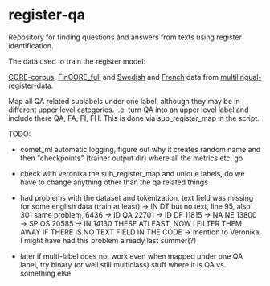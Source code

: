 # register-qa

Repository for finding questions and answers from texts using register identification. 

The data used to train the register model:

[CORE-corpus](https://github.com/TurkuNLP/CORE-corpus), [FinCORE_full](https://github.com/TurkuNLP/FinCORE_full/releases/tag/v1.0) and [Swedish](https://github.com/TurkuNLP/multilingual-register-data/tree/main/SweCORE/files-with-mt) and [French](https://github.com/TurkuNLP/multilingual-register-data/tree/main/FreCORE/files-with-mt) data from [multilingual-register-data](https://github.com/TurkuNLP/multilingual-register-data).

Map all QA related sublabels under one label, although they may be in different upper level categories. i.e. turn QA into an upper level label and include there QA, FA, FI, FH. This is done via sub_register_map in the script.

TODO:

- comet_ml automatic logging, figure out why it creates random name and then "checkpoints" (trainer output dir) where all the metrics etc. go

- check with veronika the sub_register_map and unique labels, do we have to change anything other than the qa related things
- had problems with the dataset and tokenization, text field was missing for some english data (train at least)
-> IN DT but no text, line 95, also 301 same problem, 6436
-> ID QA 22701
-> ID DF 11815
-> NA NE 13800
-> SP OS 20585
-> IN 14130
THESE ATLEAST, NOW I FILTER THEM AWAY IF THERE IS NO TEXT FIELD IN THE CODE
-> mention to Veronika, I might have had this problem already last summer(?)


- later if multi-label does not work even when mapped under one QA label, try binary (or well still multiclass) stuff where it is QA vs. something else